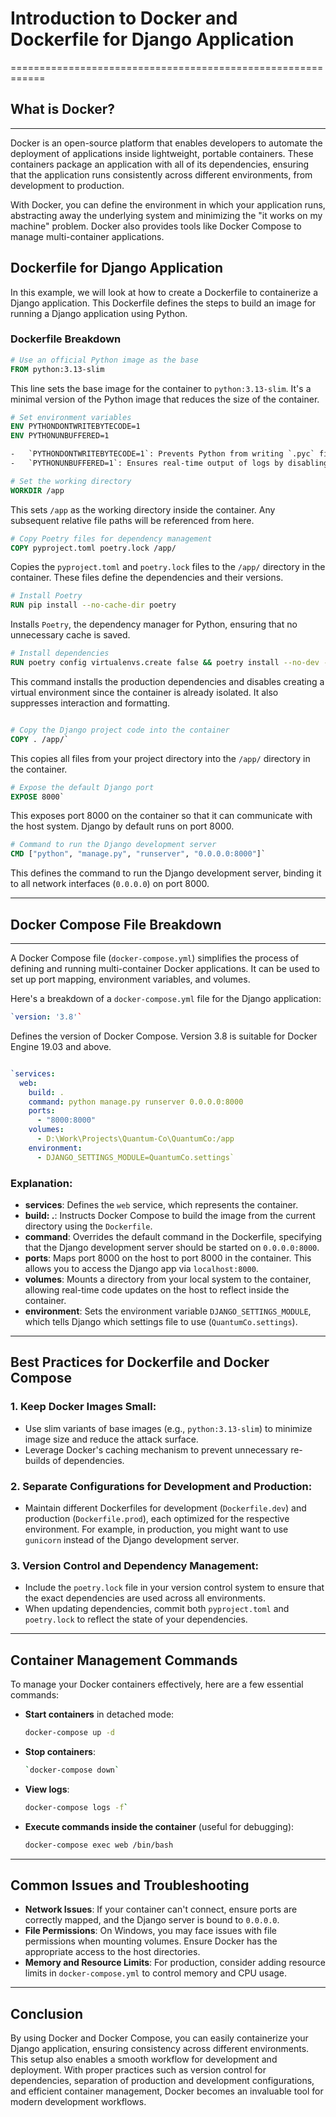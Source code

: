 # Introduction to Docker and Dockerfile for Django Application
============================================================

## What is Docker?
---------------

Docker is an open-source platform that enables developers to automate the deployment of applications inside lightweight, portable containers. These containers package an application with all of its dependencies, ensuring that the application runs consistently across different environments, from development to production.

With Docker, you can define the environment in which your application runs, abstracting away the underlying system and minimizing the "it works on my machine" problem. Docker also provides tools like Docker Compose to manage multi-container applications.

Dockerfile for Django Application
---------------------------------

In this example, we will look at how to create a Dockerfile to containerize a Django application. This Dockerfile defines the steps to build an image for running a Django application using Python.

### Dockerfile Breakdown

```dockerfile
# Use an official Python image as the base
FROM python:3.13-slim
```

This line sets the base image for the container to `python:3.13-slim`. It's a minimal version of the Python image that reduces the size of the container.

```dockerfile
# Set environment variables
ENV PYTHONDONTWRITEBYTECODE=1
ENV PYTHONUNBUFFERED=1

-   `PYTHONDONTWRITEBYTECODE=1`: Prevents Python from writing `.pyc` files, making the container cleaner.
-   `PYTHONUNBUFFERED=1`: Ensures real-time output of logs by disabling buffering.
```

```dockerfile
# Set the working directory
WORKDIR /app
```

This sets `/app` as the working directory inside the container. Any subsequent relative file paths will be referenced from here.

```dockerfile
# Copy Poetry files for dependency management
COPY pyproject.toml poetry.lock /app/
```

Copies the `pyproject.toml` and `poetry.lock` files to the `/app/` directory in the container. These files define the dependencies and their versions.

```dockerfile
# Install Poetry
RUN pip install --no-cache-dir poetry
```

Installs `Poetry`, the dependency manager for Python, ensuring that no unnecessary cache is saved.

```dockerfile
# Install dependencies
RUN poetry config virtualenvs.create false && poetry install --no-dev --no-interaction --no-ansi`
```

This command installs the production dependencies and disables creating a virtual environment since the container is already isolated. It also suppresses interaction and formatting.

```dockerfile

# Copy the Django project code into the container
COPY . /app/`

```

This copies all files from your project directory into the `/app/` directory in the container.

```dockerfile
# Expose the default Django port
EXPOSE 8000`
```

This exposes port 8000 on the container so that it can communicate with the host system. Django by default runs on port 8000.

```dockerfile
# Command to run the Django development server
CMD ["python", "manage.py", "runserver", "0.0.0.0:8000"]`
```

This defines the command to run the Django development server, binding it to all network interfaces (`0.0.0.0`) on port 8000.

* * * * *

## Docker Compose File Breakdown
-----------------------------

A Docker Compose file (`docker-compose.yml`) simplifies the process of defining and running multi-container Docker applications. It can be used to set up port mapping, environment variables, and volumes.

Here's a breakdown of a `docker-compose.yml` file for the Django application:

```yaml
`version: '3.8'`
```

Defines the version of Docker Compose. Version 3.8 is suitable for Docker Engine 19.03 and above.

```yaml

`services:
  web:
    build: .
    command: python manage.py runserver 0.0.0.0:8000
    ports:
      - "8000:8000"
    volumes:
      - D:\Work\Projects\Quantum-Co\QuantumCo:/app
    environment:
      - DJANGO_SETTINGS_MODULE=QuantumCo.settings`
```

### Explanation:

- **services**: Defines the `web` service, which represents the container.
- **build: .**: Instructs Docker Compose to build the image from the current directory using the `Dockerfile`.
- **command**: Overrides the default command in the Dockerfile, specifying that the Django development server should be started on `0.0.0.0:8000`.
- **ports**: Maps port 8000 on the host to port 8000 in the container. This allows you to access the Django app via `localhost:8000`.
- **volumes**: Mounts a directory from your local system to the container, allowing real-time code updates on the host to reflect inside the container.
- **environment**: Sets the environment variable `DJANGO_SETTINGS_MODULE`, which tells Django which settings file to use (`QuantumCo.settings`).

* * * * *

Best Practices for Dockerfile and Docker Compose
------------------------------------------------

### 1\. Keep Docker Images Small:

- Use slim variants of base images (e.g., `python:3.13-slim`) to minimize image size and reduce the attack surface.
- Leverage Docker's caching mechanism to prevent unnecessary re-builds of dependencies.

### 2\. Separate Configurations for Development and Production:

- Maintain different Dockerfiles for development (`Dockerfile.dev`) and production (`Dockerfile.prod`), each optimized for the respective environment. For example, in production, you might want to use `gunicorn` instead of the Django development server.

### 3\. Version Control and Dependency Management:

- Include the `poetry.lock` file in your version control system to ensure that the exact dependencies are used across all environments.
- When updating dependencies, commit both `pyproject.toml` and `poetry.lock` to reflect the state of your dependencies.

* * * * *

Container Management Commands
-----------------------------

To manage your Docker containers effectively, here are a few essential commands:

- **Start containers** in detached mode:

    ```bash
    docker-compose up -d
    ```

- **Stop containers**:

    ```bash
    `docker-compose down`
    ```

- **View logs**:

    ```bash
    docker-compose logs -f`
    ```
- **Execute commands inside the container** (useful for debugging):
    ```bash
    docker-compose exec web /bin/bash
    ```

* * * * *

Common Issues and Troubleshooting
---------------------------------

- **Network Issues**: If your container can't connect, ensure ports are correctly mapped, and the Django server is bound to `0.0.0.0`.
- **File Permissions**: On Windows, you may face issues with file permissions when mounting volumes. Ensure Docker has the appropriate access to the host directories.
- **Memory and Resource Limits**: For production, consider adding resource limits in `docker-compose.yml` to control memory and CPU usage.

* * * * *

Conclusion
----------

By using Docker and Docker Compose, you can easily containerize your Django application, ensuring consistency across different environments. This setup also enables a smooth workflow for development and deployment. With proper practices such as version control for dependencies, separation of production and development configurations, and efficient container management, Docker becomes an invaluable tool for modern development workflows.